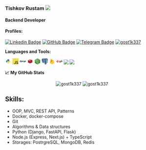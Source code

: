 ### Tishkov Rustam <img src="https://media.giphy.com/media/hvRJCLFzcasrR4ia7z/giphy.gif" width="25px">
#### Backend Developer

#### Profiles:
[![Linkedin Badge](https://img.shields.io/badge/-Rustam_Tishkov-0077B7?style=flat-square&labelColor=0077B7&logo=linkedin&logoColor=white&link=https://www.linkedin.com/in/rustam-tishkov-7633841b4/)](https://www.linkedin.com/in/rustam-tishkov-7633841b4/) [![GitHub Badge](https://img.shields.io/badge/-gost3228-171c23?style=flat-square&labelColor=171c23&logo=github&logoColor=white&link=https://github.com/gost3228)](https://github.com/gost3228) [![Telegram Badge](https://img.shields.io/badge/-gost1k337-2BA5E0?style=flat-square&labelColor=2BA5E0&logo=telegram&logoColor=white&link=https://t.me/gost1k337/)](https://t.me/gost1k337) <a href="https://leetcode.com/gost1k337/"><img src="https://img.shields.io/badge/dynamic/json?style=flat-square&labelColor=black&color=%23ffa116&label=Solved&query=solvedOverTotal&url=https%3A%2F%2Fleetcode-badge.vercel.app%2Fapi%2Fusers%2Fgost1k337&logo=leetcode&logoColor=yellow)" alt="gost1k337" /> </a>



<p></p>

**Languages and Tools:**  

<code><img height="20" src="https://raw.githubusercontent.com/github/explore/80688e429a7d4ef2fca1e82350fe8e3517d3494d/topics/python/python.png"></code>
<code><img height="20" src="https://raw.githubusercontent.com/github/explore/80688e429a7d4ef2fca1e82350fe8e3517d3494d/topics/javascript/javascript.png"></code>
<code><img height="20" src="https://raw.githubusercontent.com/github/explore/80688e429a7d4ef2fca1e82350fe8e3517d3494d/topics/django/django.png"></code>
<code><img height="20" src="https://raw.githubusercontent.com/github/explore/80688e429a7d4ef2fca1e82350fe8e3517d3494d/topics/redis/redis.png"></code>
<code><img height="20" src="https://raw.githubusercontent.com/github/explore/80688e429a7d4ef2fca1e82350fe8e3517d3494d/topics/nodejs/nodejs.png"></code>
<code><img height="20" src="https://raw.githubusercontent.com/github/explore/80688e429a7d4ef2fca1e82350fe8e3517d3494d/topics/postgresql/postgresql.png"></code>
<code><img height="20" src="https://raw.githubusercontent.com/github/explore/80688e429a7d4ef2fca1e82350fe8e3517d3494d/topics/firebase/firebase.png"></code>
<code><img height="20" src="https://raw.githubusercontent.com/github/explore/80688e429a7d4ef2fca1e82350fe8e3517d3494d/topics/git/git.png"></code>
<code><img height="20" src="https://styles.redditmedia.com/t5_22y58b/styles/communityIcon_r5ax236rfw961.png"></code>
<code><img height="20" src="https://upload.wikimedia.org/wikipedia/commons/1/19/Celery_logo.png"></code>

**📈 My GitHub Stats**

<p align="center"> <img src="https://github-readme-stats.vercel.app/api?username=gost1k337&show_icons=true&theme=github" alt="gost1k337" /> <img src="https://github-readme-stats.vercel.app/api/top-langs/?username=gost1k337&count_private=true&hide=tsql,html&langs_count=10&theme=github&layout=compact" alt="gost1k337" /></p>

Skills:
---
  + OOP, MVC, REST API, Patterns
  + Docker, docker-compose
  + Git
  + Algorithms & Data structures
  + Python (Django, FastAPI, Flask)
  + Node.js (Express, Next.js) + TypeScript
  + Storages: PostrgreSQL, MongoDB, Redis

